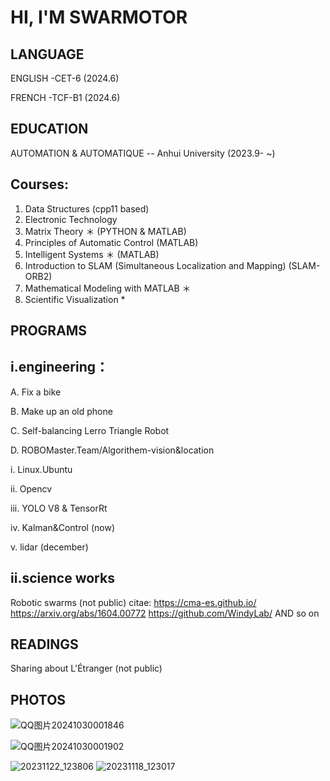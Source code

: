 # HI, I'M SWARMOTOR


## LANGUAGE

ENGLISH -CET-6  (2024.6)

FRENCH -TCF-B1 (2024.6)

## EDUCATION

AUTOMATION & AUTOMATIQUE --  Anhui University (2023.9- ~)

## Courses:
1. Data Structures (cpp11 based)
2. Electronic Technology
3. Matrix Theory ＊ (PYTHON & MATLAB)
4. Principles of Automatic Control (MATLAB)
5. Intelligent Systems ＊ (MATLAB)
6. Introduction to SLAM (Simultaneous Localization and Mapping) (SLAM-ORB2)
7. Mathematical Modeling with MATLAB ＊ 
8. Scientific Visualization *



##  PROGRAMS 
## i.engineering：

A. Fix a bike 


B. Make up an old phone 

C. Self-balancing Lerro Triangle Robot

D. ROBOMaster.Team/Algorithem-vision&location

   i. Linux.Ubuntu

   ii. Opencv

   iii. YOLO V8 & TensorRt 

   iv. Kalman&Control (now)

   v. lidar (december)


## ii.science works

 Robotic swarms (not public)
 citae:
 https://cma-es.github.io/
 https://arxiv.org/abs/1604.00772
 https://github.com/WindyLab/
 AND so on

## READINGS

Sharing about L'Étranger (not public)

## PHOTOS
![QQ图片20241030001846](https://github.com/user-attachments/assets/a33d5694-5dc1-4595-8397-2b96eba413bf)

![QQ图片20241030001902](https://github.com/user-attachments/assets/2ea1ae1e-bf1d-4ce9-ad8b-4b564780ed61)

![20231122_123806](https://github.com/user-attachments/assets/9dc8dfec-2789-46a0-8ac3-c12857b73341)
![20231118_123017](https://github.com/user-attachments/assets/2b8c4bdd-bba4-4126-944f-fd3a1e144ff1)


